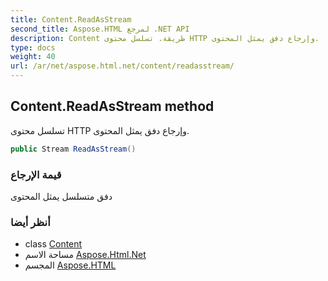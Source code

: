 ```yaml
---
title: Content.ReadAsStream
second_title: Aspose.HTML لمرجع .NET API
description: Content طريقة. تسلسل محتوى HTTP وإرجاع دفق يمثل المحتوى.
type: docs
weight: 40
url: /ar/net/aspose.html.net/content/readasstream/
---
```

## Content.ReadAsStream method

تسلسل محتوى HTTP وإرجاع دفق يمثل المحتوى.

```csharp
public Stream ReadAsStream()
```

### قيمة الإرجاع

دفق متسلسل يمثل المحتوى

### أنظر أيضا

* class [Content](../)
* مساحة الاسم [Aspose.Html.Net](../../content/)
* المجسم [Aspose.HTML](../../../)


